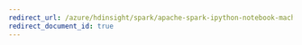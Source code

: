 ```yaml
---
redirect_url: /azure/hdinsight/spark/apache-spark-ipython-notebook-machine-learning
redirect_document_id: true
---
```

